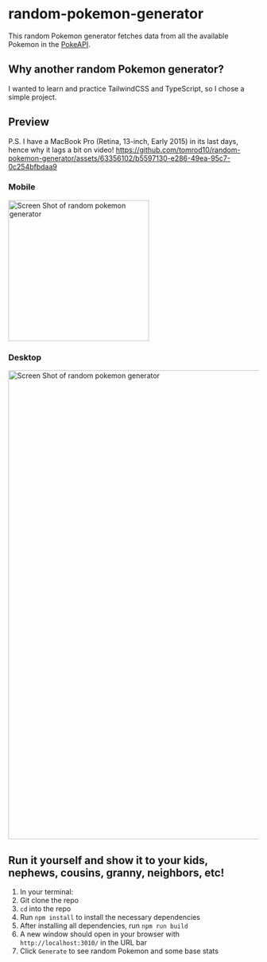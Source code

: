 # random-pokemon-generator

This random Pokemon generator fetches data from all the available Pokemon in the [PokeAPI](https://pokeapi.co/).

## Why another random Pokemon generator?

I wanted to learn and practice TailwindCSS and TypeScript, so I chose a simple project.

## Preview
P.S. I have a MacBook Pro (Retina, 13-inch, Early 2015) in its last days, hence why it lags a bit on video!
https://github.com/tomrod10/random-pokemon-generator/assets/63356102/b5597130-e286-49ea-95c7-0c254bfbdaa9

### Mobile
<img width="283" alt="Screen Shot of random pokemon generator" src="https://github.com/tomrod10/random-pokemon-generator/assets/63356102/e4bd41c6-9dbe-4a3c-8398-709dfb172348">

### Desktop
<img width="943" alt="Screen Shot of random pokemon generator" src="https://github.com/tomrod10/random-pokemon-generator/assets/63356102/fa79b696-02e6-420c-8e96-8e7d1c9cb7c9">




## Run it yourself and show it to your kids, nephews, cousins, granny, neighbors, etc!
1. In your terminal:
2. Git clone the repo
3. `cd` into the repo
4. Run `npm install` to install the necessary dependencies
5. After installing all dependencies, run `npm run build`
6. A new window should open in your browser with `http://localhost:3010/` in the URL bar
7. Click `Generate` to see random Pokemon and some base stats
